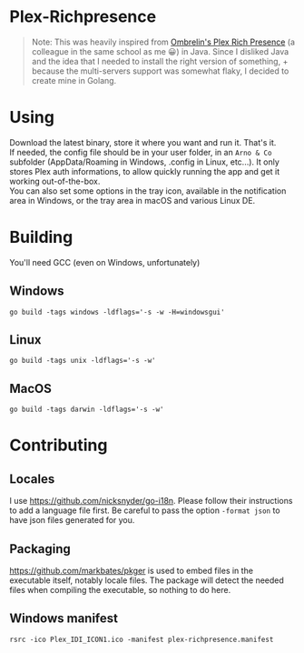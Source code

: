 # Plex-Richpresence

> Note: This was heavily inspired from [Ombrelin's Plex Rich Presence](https://github.com/Ombrelin/plex-rich-presence) (a colleague in the same school as me 😀) in Java. Since I disliked Java and the idea that I needed to install the right version of something, + because the multi-servers support was somewhat flaky, I decided to create mine in Golang.

# Using

Download the latest binary, store it where you want and run it. That's it.  
If needed, the config file should be in your user folder, in an `Arno & Co` subfolder (AppData/Roaming in Windows, .config in Linux, etc...). It only stores Plex auth informations, to allow quickly running the app and get it working out-of-the-box.  
You can also set some options in the tray icon, available in the notification area in Windows, or the tray area in macOS and various Linux DE.


# Building

You'll need GCC (even on Windows, unfortunately)

## Windows
```go build -tags windows -ldflags='-s -w -H=windowsgui'```
## Linux
```go build -tags unix -ldflags='-s -w'```
## MacOS
```go build -tags darwin -ldflags='-s -w'```

# Contributing
## Locales
I use https://github.com/nicksnyder/go-i18n. Please follow their instructions to add a language file first. Be careful to pass the option `-format json` to have json files generated for you.
## Packaging
https://github.com/markbates/pkger is used to embed files in the executable itself, notably locale files. The package will detect the needed files when compiling the executable, so nothing to do here.
## Windows manifest
```rsrc -ico Plex_IDI_ICON1.ico -manifest plex-richpresence.manifest```